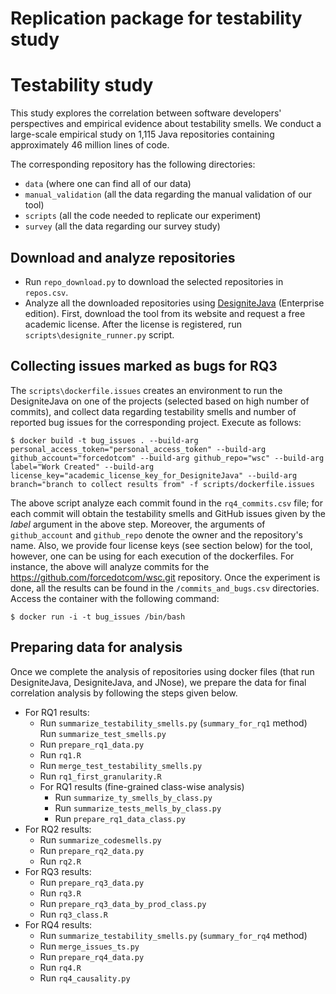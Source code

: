 # Replication package for testability study

# Testability study

This study explores the correlation between software developers' perspectives and empirical evidence about testability smells.
We conduct a large-scale empirical study on 1,115 Java repositories containing approximately 46 million lines of code.

The corresponding repository has the following directories:

* `data` (where one can find all of our data)
* `manual_validation` (all the data regarding the manual validation of our tool)
* `scripts` (all the code needed to replicate our experiment)
* `survey` (all the data regarding our survey study)


## Download and analyze repositories
-  Run `repo_download.py` to download the selected repositories in `repos.csv`.
- Analyze all the downloaded repositories using [DesigniteJava](https://www.designite-tools.com/designitejava/) (Enterprise edition). First, download the tool from its website and request a free academic license. After the license is registered, run `scripts\designite_runner.py` script.

## Collecting issues marked as bugs for RQ3 
The `scripts\dockerfile.issues` creates an environment to run the DesigniteJava on one of the projects (selected based on high number of commits), 
and collect data regarding testability smells and number of reported bug issues for the corresponding project.
Execute as follows:

    $ docker build -t bug_issues . --build-arg personal_access_token="personal_access_token" --build-arg github_account="forcedotcom" --build-arg github_repo="wsc" --build-arg label="Work Created" --build-arg license_key="academic_license_key_for_DesigniteJava" --build-arg branch="branch to collect results from" -f scripts/dockerfile.issues

The above script analyze each commit found in the `rq4_commits.csv` file; for each commit
will obtain the testability smells and GitHub issues given by the _label_ argument in the above step.
Moreover, the arguments of `github_account` and `github_repo` denote the owner and the repository's name.
Also, we provide four license keys (see section below) for the tool, however, one can be using for each execution of the dockerfiles.
For instance, the above will analyze commits for the https://github.com/forcedotcom/wsc.git repository.
Once the experiment is done, all the results can be found in the `/commits_and_bugs.csv` directories.
Access the container with the following command:

    $ docker run -i -t bug_issues /bin/bash


## Preparing data for analysis
Once we complete the analysis of repositories using docker files (that run DesigniteJava, DesigniteJava, and JNose), we prepare the data for final correlation analysis by following the steps given below.

- For RQ1 results:
    - Run `summarize_testability_smells.py` (`summary_for_rq1` method)
      Run `summarize_test_smells.py`
    - Run `prepare_rq1_data.py`
    - Run `rq1.R`
    - Run `merge_test_testability_smells.py`
    - Run `rq1_first_granularity.R`
  - For RQ1 results (fine-grained class-wise analysis)
    - Run `summarize_ty_smells_by_class.py`
    - Run `summarize_tests_mells_by_class.py`
    - Run `prepare_rq1_data_class.py`
- For RQ2 results:
    - Run `summarize_codesmells.py`
    - Run `prepare_rq2_data.py`
    - Run `rq2.R`
- For RQ3 results:
    - Run `prepare_rq3_data.py`
    - Run `rq3.R`
    - Run `prepare_rq3_data_by_prod_class.py`
    - Run `rq3_class.R`
- For RQ4 results:
    - Run `summarize_testability_smells.py` (`summary_for_rq4` method)
    - Run `merge_issues_ts.py`
    - Run `prepare_rq4_data.py`
    - Run `rq4.R`
    - Run `rq4_causality.py`
